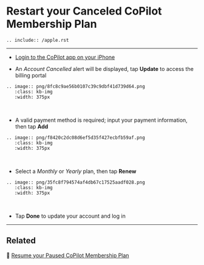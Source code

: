 # Restart your Canceled CoPilot Membership Plan

```{eval-rst}
.. include:: /apple.rst
```

---

- [Login to the CoPilot app on your iPhone](login-iphone.md)

- An *Account Cancelled* alert will be displayed, tap **Update** to access the billing portal

```{eval-rst}
.. image:: png/8fc8c9ae56b0107c39c9dbf41d739d64.png
   :class: kb-img
   :width: 375px
```

&nbsp;

- A valid payment method is required; input your payment information, then tap **Add**

```{eval-rst}
.. image:: png/f8420c2dc08d6ef5d35f427ecbfb59af.png
   :class: kb-img
   :width: 375px
```

&nbsp;

- Select a *Monthly* or *Yearly* plan, then tap **Renew**

```{eval-rst}
.. image:: png/35fc8f794574af4db67c17525aadf028.png
   :class: kb-img
   :width: 375px
```

&nbsp;

- Tap **Done** to update your account and log in

---

## Related

📌 [Resume your Paused CoPilot Membership Plan](resume.md)
